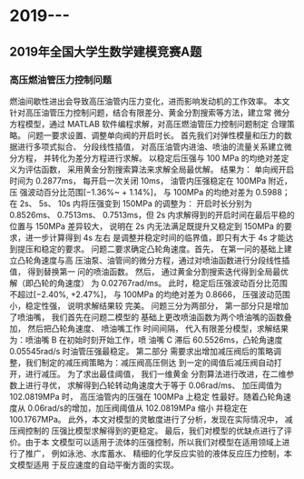 # 2019---

## 2019年全国大学生数学建模竞赛A题

### 高压燃油管压力控制问题
燃油间歇性进出会导致高压油管内压力变化，进而影响发动机的工作效率。
本文针对高压油管压力控制问题，结合有限差分、黄金分割搜索等方法，建立常
微分方程模型，通过 MATLAB 软件编程求解，对高压燃油管压力控制问题制定
合理策略。
问题一要求设置、调整单向阀的开启时长。 首先我们对弹性模量和压力的数
据进行多项式拟合、 分段线性插值， 对高压油管内进油、喷油的流量关系建立微
分方程， 并转化为差分方程进行求解。 以稳定后压强与 100 MPa 的均绝对差定
义为评估函数， 采用黄金分割搜索算法来求解全局最优解。 结果为： 单向阀开启
时间为 0.2877ms， 每开启一次关闭 10ms， 油管内压强稳定在 100MPa 附近， 压
强波动百分比范围[−1.36%~ + 1.14%]， 与 100MPa 的均绝对差为 0.5988； 在 2s、
5s、 10s 内将压强变到 150MPa 的调整为： 开启时长分别为 0.8526ms、 0.7513ms、
0.7513ms，但 2s 内求解得到的开启时间在最后平稳的位置与 150MPa 差异较大，
说明在 2s 内无法满足既提升又稳定到 150MPa 的要求，进一步计算得到 4s 左右
是调整并稳定时间的临界值，即只有大于 4s 才能达到提压和稳定的要求。
问题二要求确定凸轮角速度。首先， 在第一问的基础上建立凸轮角速度与高
压油泵、油管间的微分方程，通过对喷油函数进行分段线性插值， 得到替换第一
问的喷油函数。 然后， 通过黄金分割搜索迭代得到全局最优解（即凸轮的角速度）
为 0.02767rad/ms。 此时，稳定后压强波动百分比范围不超过[−2.40%, +2.47%]，
与 100MPa 的均绝对差为 0.8666， 压强波动范围小，稳定性强， 说明求解结果较
完美。
问题三分为两部分， 第一部分只是增加了喷油嘴， 我们首先在问题二模型的
基础上更改喷油函数为两个喷油嘴的函数叠加， 然后把凸轮角速度、 喷油嘴工作
时间间隔， 代入有限差分模型，求解结果为：喷油嘴 B 在初始时刻开始工作，喷
油嘴 C 滞后 60.5526ms，凸轮角速度 0.05545rad/s 时油管压强最稳定。 第二部分
需要求出增加减压阀后的策略调整，我们制定的减压阀策略为：减压阀高压侧达
到一定的阈值后减压阀自动打开，进行减压。 为了求出最佳阈值， 我们一维黄金
分割算法进行改进，在二维参数上进行寻优， 求解得到凸轮转动角速度大于等于
0.06rad/ms、 加压阈值为 102.0819MPa 时， 高压油管内的压强在 100MPa 上稳定
性最好。随着凸轮角速度从 0.06rad/s的增加，加压阀阈值从 102.0819MPa 缩小
并稳定在 100.1767MPa。
此外，本文对模型的灵敏度进行了分析，发现在实际情况中， 减压阀控制的
压强比模型求解得到的更稳定。 最后，我们对模型的优缺点进行了评价。由于本
文模型可以适用于流体的压强控制，所以我们对模型在适用领域上进行了推广，
例如泳池、水库蓄水、 精细的化学反应实验的液体反应压力控制，本文模型适用
于反应速度的自动平衡方面的实现。
